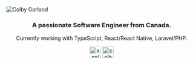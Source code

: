 <img src="https://user-images.githubusercontent.com/8784306/107062727-74f28580-678e-11eb-954a-736ad2fc1bac.png" alt="Colby Garland" />
<h3 align="center">A passionate Software Engineer from Canada.</h3>

<p align="center">Currently working with TypeScript, React/React Native, Laravel/PHP.</p>

<p align="center">
<a href="https://twitter.com/xcolbyg" target="blank"><img align="center" src="https://cdn.jsdelivr.net/npm/simple-icons@3.0.1/icons/twitter.svg" alt="xcolbyg" height="30" width="30" /></a>
<a href="https://linkedin.com/in/colbygarland" target="blank"><img align="center" src="https://cdn.jsdelivr.net/npm/simple-icons@3.0.1/icons/linkedin.svg" alt="colbygarland" height="30" width="30" /></a>
</p>
